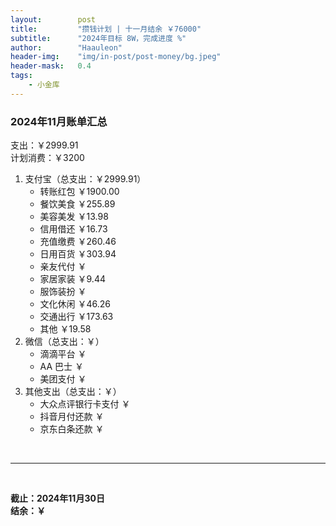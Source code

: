 ```yaml
---
layout:        post
title:         "攒钱计划 | 十一月结余 ￥76000"
subtitle:      "2024年目标 8W，完成进度 %"
author:        "Haauleon"
header-img:    "img/in-post/post-money/bg.jpeg"
header-mask:   0.4
tags:
    - 小金库
---
```


### 2024年11月账单汇总             
支出：￥2999.91         
计划消费：￥3200        

1. 支付宝（总支出：￥2999.91）   
    - 转账红包 ￥1900.00     
    - 餐饮美食 ￥255.89      
    - 美容美发 ￥13.98     
    - 信用借还 ￥16.73    
    - 充值缴费 ￥260.46       
    - 日用百货 ￥303.94        
    - 亲友代付 ￥     
    - 家居家装 ￥9.44    
    - 服饰装扮 ￥    
    - 文化休闲 ￥46.26    
    - 交通出行 ￥173.63    
    - 其他 ￥19.58    
2. 微信（总支出：￥）      
    - 滴滴平台 ￥   
    - AA 巴士 ￥    
    - 美团支付 ￥       
3. 其他支出（总支出：￥）     
    - 大众点评银行卡支付 ￥    
    - 抖音月付还款 ￥    
    - 京东白条还款 ￥   

<br>

---

<br>

**截止：2024年11月30日**      
**结余：￥**        
